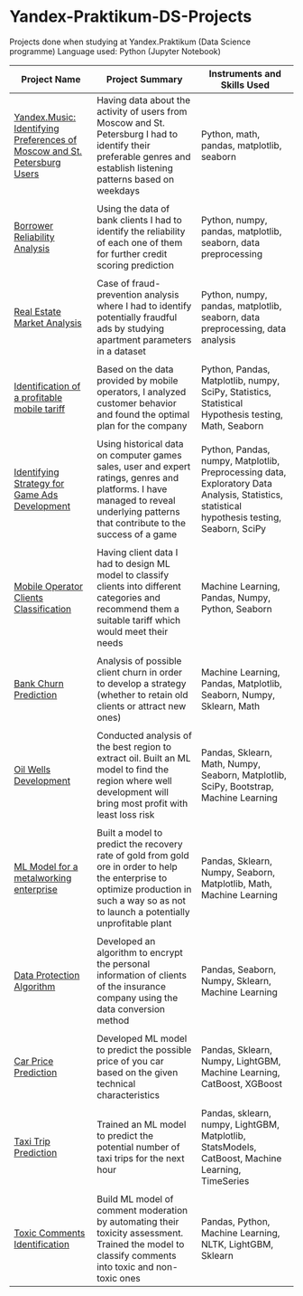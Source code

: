 # Yandex-Praktikum-DS-Projects
Projects done when studying at Yandex.Praktikum (Data Science programme)
Language used: Python (Jupyter Notebook)

Project Name                     |                     Project Summary                     |            Instruments and Skills Used           |
-------------------------------- | --------------------------------------------------------|---------------------------------------|
[Yandex.Music: Identifying Preferences of Moscow and St. Petersburg Users](https://github.com/fadingreflection/Yandex-Praktikum-DS-Projects/tree/main/Yandex%20Music)|  Having data about the activity of users from Moscow and St. Petersburg I had to identify their preferable genres and establish listening patterns based on weekdays| Python, math, pandas, matplotlib, seaborn 
|   |   |
[Borrower Reliability Analysis](https://github.com/fadingreflection/Yandex-Praktikum-DS-Projects/tree/main/02_Credit_Scoring_Reliability)| Using the data of bank clients I had to identify the reliability of each one of them for further credit scoring prediction| Python, numpy, pandas, matplotlib, seaborn, data preprocessing
|   |   |                                                                     
[Real Estate Market Analysis](https://github.com/fadingreflection/Yandex-Praktikum-DS-Projects/tree/main/03_Apartment%20Price-Forming%20Factors%20Analysis)| Case of fraud-prevention analysis where I had to identify potentially fraudful ads by studying apartment parameters in a dataset| Python, numpy, pandas, matplotlib, seaborn, data preprocessing, data analysis
|   |   | 
[Identification of a profitable mobile tariff](https://github.com/fadingreflection/Yandex-Praktikum-DS-Projects/tree/main/04_Mobile_Tariffs_Comparison) | Based on the data provided by mobile operators, I analyzed customer behavior and found the optimal plan for the company |Python, Pandas, Matplotlib, numpy, SciPy, Statistics, Statistical Hypothesis testing, Math, Seaborn
|   |   | 
[Identifying Strategy for Game Ads Development](https://github.com/fadingreflection/Yandex-Praktikum-DS-Projects/tree/main/05_Developing_Game_Advertising_Strategy) | Using historical data on computer games sales, user and expert ratings, genres and platforms. I have managed to reveal underlying patterns that contribute to the success of a game| Python, Pandas, numpy, Matplotlib, Preprocessing data, Exploratory Data Analysis, Statistics, statistical hypothesis testing, Seaborn, SciPy
|   |   | 
[Mobile Operator Clients Classification](https://github.com/fadingreflection/Yandex-Praktikum-DS-Projects/tree/main/06_Introduction_to_ML_Tariff_Recommendation)| Having client data I had to design ML model to classify clients into different categories and recommend them a suitable tariff which would meet their needs|Machine Learning, Pandas, Numpy, Python, Seaborn
|   |   | 
[Bank Churn Prediction](https://github.com/fadingreflection/Yandex-Praktikum-DS-Projects/tree/main/07_Supervised_Learning_Bank_Clients_Classification)|Analysis of possible client churn in order to develop a strategy (whether to retain old clients or attract new ones)|Machine Learning, Pandas, Matplotlib, Seaborn, Numpy, Sklearn, Math
|   |   | 
[Oil Wells Development](https://github.com/fadingreflection/Yandex-Praktikum-DS-Projects/tree/main/08_ML_In_Business)| Conducted analysis of the best region to extract oil. Built an ML model to find the region where well development will bring most profit with least loss risk |Pandas, Sklearn, Math, Numpy, Seaborn, Matplotlib, SciPy, Bootstrap, Machine Learning
|   |   | 
[ML Model for a metalworking enterprise](https://github.com/fadingreflection/Yandex-Praktikum-DS-Projects/tree/main/09_Gold_Ore_Flotation_ML_Model)| Built a model to predict the recovery rate of gold from gold ore in order to help the enterprise to optimize production in such a way so as not to launch a potentially unprofitable plant| Pandas, Sklearn, Numpy, Seaborn, Matplotlib, Math, Machine Learning
|   |   | 
[Data Protection Algorithm](https://github.com/fadingreflection/Yandex-Praktikum-DS-Projects/tree/main/10_Algorithm_of_Client_Data_Protection)| Developed an algorithm to encrypt the personal information of clients of the insurance company using the data conversion method| Pandas, Seaborn, Numpy, Sklearn, Machine Learning
|   |   | 
[Car Price Prediction](https://github.com/fadingreflection/Yandex-Praktikum-DS-Projects/tree/main/11_Gradient_Boosting_Car_Price_Prediction)| Developed ML model to predict the possible price of you car based on the given technical characteristics| Pandas, Sklearn, Numpy, LightGBM, Machine Learning, CatBoost, XGBoost
|   |   | 
[Taxi Trip Prediction](https://github.com/fadingreflection/Yandex-Praktikum-DS-Projects/tree/main/12_Taxi_Orders_Prediction)| Trained an ML model to predict the potential number of taxi trips for the next hour|Pandas, sklearn, numpy, LightGBM, Matplotlib, StatsModels, CatBoost, Machine Learning, TimeSeries
|   |   | 
[Toxic Comments Identification](https://github.com/fadingreflection/Yandex-Praktikum-DS-Projects/tree/main/13_User_Comments_Classification) | Build ML model of comment moderation by automating their toxicity assessment. Trained the model to classify comments into toxic and non-toxic ones | Pandas, Python, Machine Learning, NLTK, LightGBM, Sklearn
